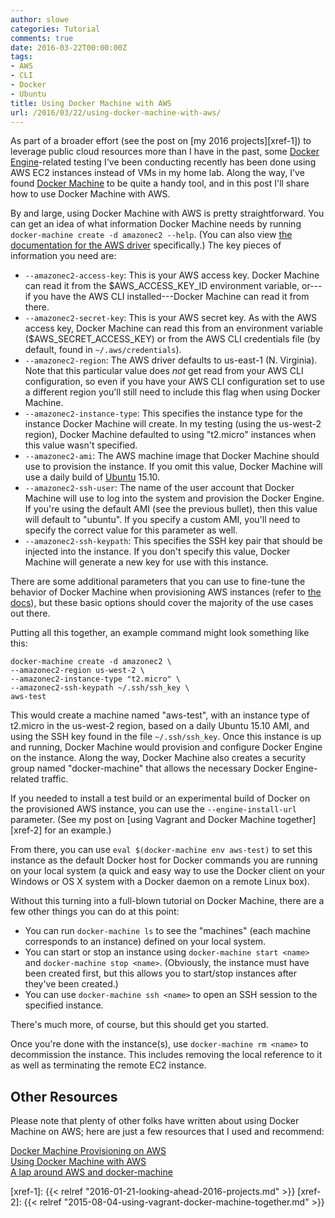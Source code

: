 ```yaml
---
author: slowe
categories: Tutorial
comments: true
date: 2016-03-22T00:00:00Z
tags:
- AWS
- CLI
- Docker
- Ubuntu
title: Using Docker Machine with AWS
url: /2016/03/22/using-docker-machine-with-aws/
---
```


As part of a broader effort (see the post on [my 2016 projects][xref-1]) to leverage public cloud resources more than I have in the past, some [Docker Engine][link-2]-related testing I've been conducting recently has been done using AWS EC2 instances instead of VMs in my home lab. Along the way, I've found [Docker Machine][link-3] to be quite a handy tool, and in this post I'll share how to use Docker Machine with AWS.

By and large, using Docker Machine with AWS is pretty straightforward. You can get an idea of what information Docker Machine needs by running `docker-machine create -d amazonec2 --help`. (You can also view [the documentation for the AWS driver][link-7] specifically.) The key pieces of information you need are:

* `--amazonec2-access-key`: This is your AWS access key. Docker Machine can read it from the $AWS_ACCESS_KEY_ID environment variable, or---if you have the AWS CLI installed---Docker Machine can read it from there.
* `--amazonec2-secret-key`: This is your AWS secret key. As with the AWS access key, Docker Machine can read this from an environment variable ($AWS_SECRET_ACCESS_KEY) or from the AWS CLI credentials file (by default, found in `~/.aws/credentials`).
* `--amazonec2-region`: The AWS driver defaults to us-east-1 (N. Virginia). Note that this particular value does _not_ get read from your AWS CLI configuration, so even if you have your AWS CLI configuration set to use a different region you'll still need to include this flag when using Docker Machine.
* `--amazonec2-instance-type`: This specifies the instance type for the instance Docker Machine will create. In my testing (using the us-west-2 region), Docker Machine defaulted to using "t2.micro" instances when this value wasn't specified.
* `--amazonec2-ami`: The AWS machine image that Docker Machine should use to provision the instance. If you omit this value, Docker Machine will use a daily build of [Ubuntu][link-8] 15.10.
* `--amazonec2-ssh-user`: The name of the user account that Docker Machine will use to log into the system and provision the Docker Engine. If you're using the default AMI (see the previous bullet), then this value will default to "ubuntu". If you specify a custom AMI, you'll need to specify the correct value for this parameter as well.
* `--amazonec2-ssh-keypath`: This specifies the SSH key pair that should be injected into the instance. If you don't specify this value, Docker Machine will generate a new key for use with this instance.

There are some additional parameters that you can use to fine-tune the behavior of Docker Machine when provisioning AWS instances (refer to [the docs][link-7]), but these basic options should cover the majority of the use cases out there.

Putting all this together, an example command might look something like this:

    docker-machine create -d amazonec2 \
    --amazonec2-region us-west-2 \
    --amazonec2-instance-type "t2.micro" \
    --amazonec2-ssh-keypath ~/.ssh/ssh_key \
    aws-test

This would create a machine named "aws-test", with an instance type of t2.micro in the us-west-2 region, based on a daily Ubuntu 15.10 AMI, and using the SSH key found in the file `~/.ssh/ssh_key`. Once this instance is up and running, Docker Machine would provision and configure Docker Engine on the instance. Along the way, Docker Machine also creates a security group named "docker-machine" that allows the necessary Docker Engine-related traffic.

If you needed to install a test build or an experimental build of Docker on the provisioned AWS instance, you can use the `--engine-install-url` parameter. (See my post on [using Vagrant and Docker Machine together][xref-2] for an example.)

From there, you can use `eval $(docker-machine env aws-test)` to set this instance as the default Docker host for Docker commands you are running on your local system (a quick and easy way to use the Docker client on your Windows or OS X system with a Docker daemon on a remote Linux box).

Without this turning into a full-blown tutorial on Docker Machine, there are a few other things you can do at this point:

* You can run `docker-machine ls` to see the "machines" (each machine corresponds to an instance) defined on your local system.
* You can start or stop an instance using `docker-machine start <name>` and `docker-machine stop <name>`. (Obviously, the instance must have been created first, but this allows you to start/stop instances after they've been created.)
* You can use `docker-machine ssh <name>` to open an SSH session to the specified instance.

There's much more, of course, but this should get you started.

Once you're done with the instance(s), use `docker-machine rm <name>` to decommission the instance. This includes removing the local reference to it as well as terminating the remote EC2 instance.

## Other Resources

Please note that plenty of other folks have written about using Docker Machine on AWS; here are just a few resources that I used and recommend:

[Docker Machine Provisioning on AWS][link-1]  
[Using Docker Machine with AWS][link-5]  
[A lap around AWS and docker-machine][link-6]  



[link-1]: http://networkstatic.net/docker-machine-provisioning-on-aws/
[link-2]: https://www.docker.com/products/docker-engine
[link-3]: https://www.docker.com/products/docker-machine
[link-4]: https://aws.amazon.com/
[link-5]: http://www.tothenew.com/blog/using-docker-machine-with-aws/
[link-6]: https://alexanderzeitler.com/articles/a-lap-around-aws-and-docker-machine/
[link-7]: https://docs.docker.com/machine/drivers/aws/
[link-8]: http://www.ubuntu.com/
[xref-1]: {{< relref "2016-01-21-looking-ahead-2016-projects.md" >}}
[xref-2]: {{< relref "2015-08-04-using-vagrant-docker-machine-together.md" >}}
